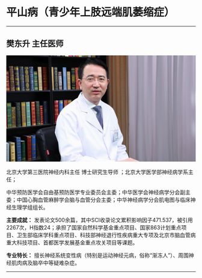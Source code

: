 # 平山病（青少年上肢远端肌萎缩症）

---

## 樊东升 主任医师

![1679212209225](image/c03_070/1679212209225.png)

北京大学第三医院神经内科主任 博士研究生导师 ；北京大学医学部神经病学系主任；

中华预防医学会自由基预防医学专业委员会主委；中华医学会神经病学分会副主委；中国心胸血管麻醉学会脑与血管分会主委；中华神经病学分会肌电图与临床神经生理学组组长。


**主要成就：** 发表论文500余篇，其中SCI收录论文累积影响因子471.537，被引用2267次，H指数24；承担了国家自然科学基金重点项目、国家863计划重点项目、卫生部临床学科重点项目、科技部神经退行性疾病重大专项及北京市脑血管病重大科技项目、首都医学发展基金重点攻关项目等课题。


**专业特长：** 擅长神经系统变性病（特别是运动神经元病，俗称“渐冻人”）、周围神经肌肉病及脑卒中等疑难杂症。

---
